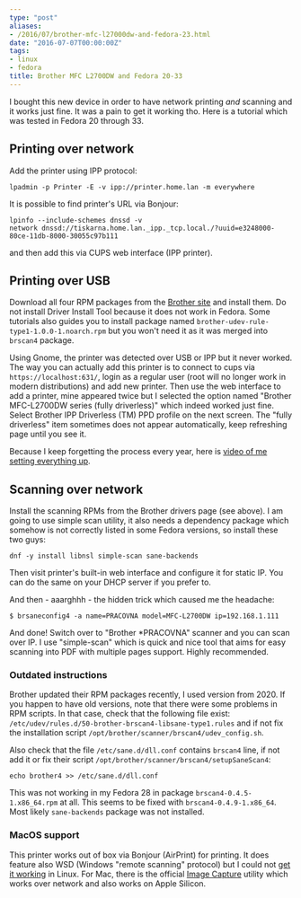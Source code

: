 ```yaml
---
type: "post"
aliases:
- /2016/07/brother-mfc-l27000dw-and-fedora-23.html
date: "2016-07-07T00:00:00Z"
tags:
- linux
- fedora
title: Brother MFC L2700DW and Fedora 20-33
---
```


I bought this new device in order to have network printing *and* scanning and
it works just fine. It was a pain to get it working tho. Here is a tutorial
which was tested in Fedora 20 through 33.

## Printing over network

Add the printer using IPP protocol:

    lpadmin -p Printer -E -v ipp://printer.home.lan -m everywhere

It is possible to find printer's URL via Bonjour:

    lpinfo --include-schemes dnssd -v
    network dnssd://tiskarna.home.lan._ipp._tcp.local./?uuid=e3248000-80ce-11db-8000-30055c97b111

and then add this via CUPS web interface (IPP printer).

## Printing over USB

Download all four RPM packages from the [Brother
site](https://support.brother.com/g/b/downloadlist.aspx?c=cz&lang=cs&prod=mfcl2700dw_us_eu_as&os=127&flang=English)
and install them. Do not install Driver Install Tool because it does not work
in Fedora. Some tutorials also guides you to install package named
`brother-udev-rule-type1-1.0.0-1.noarch.rpm` but you won't need it as it was
merged into `brscan4` package.

Using Gnome, the printer was detected over USB or IPP but it never worked. The
way you can actually add this printer is to connect to cups via
`https://localhost:631/`, login as a regular user (root will no longer work in
modern distributions) and add new printer. Then use the web interface to add a
printer, mine appeared twice but I selected the option named "Brother
MFC-L2700DW series (fully driverless)" which indeed worked just fine. Select
Brother IPP Driverless (TM) PPD profile on the next screen. The "fully
driverless" item sometimes does not appear automatically, keep refreshing page
until you see it.

Because I keep forgetting the process every year, here is [video of me setting
everything up](https://youtu.be/AH01HUJaPf8).

## Scanning over network

Install the scanning RPMs from the Brother drivers page (see above). I am going
to use simple scan utility, it also needs a dependency package which somehow is
not correctly listed in some Fedora versions, so install these two guys:

    dnf -y install libnsl simple-scan sane-backends

Then visit printer's built-in web interface and configure it for static IP. You
can do the same on your DHCP server if you prefer to.

And then - aaarghhh - the hidden trick which caused me the headache:

    $ brsaneconfig4 -a name=PRACOVNA model=MFC-L2700DW ip=192.168.1.111

And done! Switch over to "Brother *PRACOVNA" scanner and you can scan over IP.
I use "simple-scan" which is quick and nice tool that aims for easy scanning
into PDF with multiple pages support. Highly recommended.

### Outdated instructions

Brother updated their RPM packages recently, I used version from 2020. If you
happen to have old versions, note that there were some problems in RPM scripts.
In that case, check that the following file exist:
`/etc/udev/rules.d/50-brother-brscan4-libsane-type1.rules` and if not fix the
installation script `/opt/brother/scanner/brscan4/udev_config.sh`.

Also check that the file `/etc/sane.d/dll.conf` contains `brscan4` line, if not
add it or fix their script `/opt/brother/scanner/brscan4/setupSaneScan4`:

    echo brother4 >> /etc/sane.d/dll.conf

This was not working in my Fedora 28 in package `brscan4-0.4.5-1.x86_64.rpm` at
all. This seems to be fixed with `brscan4-0.4.9-1.x86_64`. Most likely `sane-backends` package was not installed.

### MacOS support

This printer works out of box via Bonjour (AirPrint) for printing. It does feature also WSD (Windows "remote scanning" protocol) but I could not [get it working](https://github.com/alexpevzner/sane-airscan) in Linux. For Mac, there is the official [Image Capture](https://support.brother.com/g/b/faqend.aspx?c=ca&lang=en&prod=dcp9040cn_all&faqid=faq00000717_003) utility which works over network and also works on Apple Silicon.
